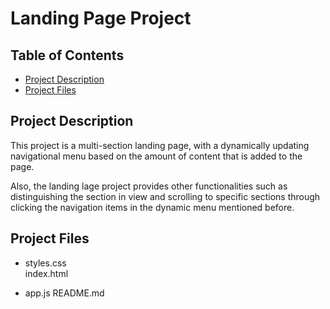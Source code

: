 # Landing Page Project

## Table of Contents

* [Project Description](#project-description)
* [Project Files](#project-files)

## Project Description

This project is a multi-section landing page, with a dynamically updating navigational menu based on the amount of content that is added to the page.

Also, the landing lage project provides other functionalities such as distinguishing the section in view and scrolling to specific sections through clicking the navigation items in the dynamic menu mentioned before.


## Project Files

<!-- css -->
- styles.css    
index.html
<!-- js -->
- app.js
README.md